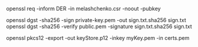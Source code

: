 openssl req -inform DER -in melashchenko.csr -noout -pubkey

openssl dgst -sha256 -sign private-key.pem -out sign.txt.sha256 sign.txt
openssl dgst -sha256 -verify public.pem -signature sign.txt.sha256 sign.txt

openssl pkcs12 -export -out keyStore.p12 -inkey myKey.pem -in certs.pem